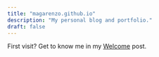 ```yaml
---
title: "magarenzo.github.io"
description: "My personal blog and portfolio."
draft: false
---
```


First visit? Get to know me in my [Welcome](https://magarenzo.github.io/posts/welcome) post.